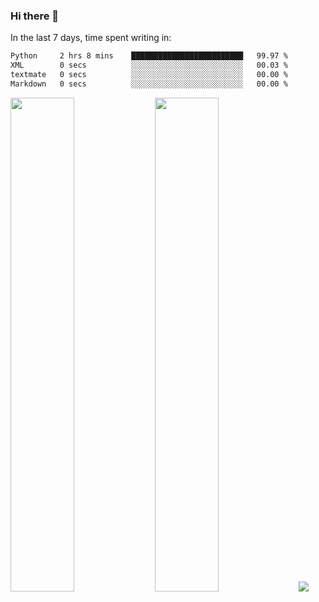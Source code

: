 ### Hi there 👋

In the last 7 days, time spent writing in:

<!--START_SECTION:waka-->

```txt
Python     2 hrs 8 mins    █████████████████████████   99.97 %
XML        0 secs          ░░░░░░░░░░░░░░░░░░░░░░░░░   00.03 %
textmate   0 secs          ░░░░░░░░░░░░░░░░░░░░░░░░░   00.00 %
Markdown   0 secs          ░░░░░░░░░░░░░░░░░░░░░░░░░   00.00 %
```

<!--END_SECTION:waka-->

<img src="https://wakatime.com/share/@jimtje/5d0c92de-08f8-4a72-8f2f-6a9693d1e318.svg" width=45% height=45%> <img src="https://wakatime.com/share/@jimtje/501498ae-bda5-4da7-a89d-b40bcdd5556d.svg" width=45% height=45%>
![](https://hit.yhype.me/github/profile?user_id=43537315)
